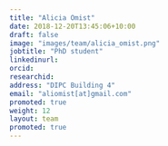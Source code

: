 ```yaml
---
title: "Alicia Omist"
date: 2018-12-20T13:45:06+10:00
draft: false
image: "images/team/alicia_omist.png"
jobtitle: "PhD student"
linkedinurl: 
orcid:
researchid:
address: "DIPC Building 4"
email: "aliomist[at]gmail.com"
promoted: true
weight: 12
layout: team
promoted: true
---
```



